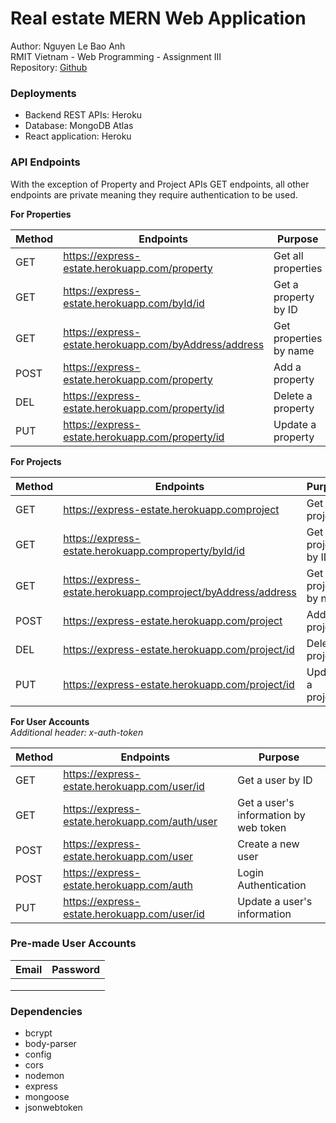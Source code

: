 # Real estate MERN Web Application

Author: Nguyen Le Bao Anh <br>
RMIT Vietnam - Web Programming - Assignment III <br>
Repository: [Github](https://github.com/usefulmana/real-estate-webapp-nodejs-backend)


### Deployments <br>

- Backend REST APIs: Heroku
- Database: MongoDB Atlas
- React application: Heroku

### API Endpoints <br>

With the exception of Property and Project APIs GET endpoints, all other endpoints are private meaning they require authentication to be used.

**For Properties** <br>

| Method  | Endpoints   | Purpose  |   
|---|---|---|
| GET  | https://express-estate.herokuapp.com/property  | Get all properties  |  
| GET | https://express-estate.herokuapp.com/byId/id  |  Get a property by ID | 
| GET  | https://express-estate.herokuapp.com/byAddress/address  | Get properties by name | 
| POST  | https://express-estate.herokuapp.com/property  | Add a property  | 
| DEL  | https://express-estate.herokuapp.com/property/id  |  Delete a property | 
| PUT | https://express-estate.herokuapp.com/property/id  | Update a property | 
 
 **For Projects** <br>

| Method  | Endpoints   | Purpose  |   
|---|---|---|
| GET  |https://express-estate.herokuapp.comproject  |  Get all projects |  
| GET | https://express-estate.herokuapp.comproperty/byId/id  |  Get a project by ID | 
| GET  |https://express-estate.herokuapp.comproject/byAddress/address   | Get projects by name  | 
| POST  | https://express-estate.herokuapp.com/project  | Add a project  | 
| DEL  | https://express-estate.herokuapp.com/project/id |  Delete a project | 
| PUT | https://express-estate.herokuapp.com/project/id  |  Update a project | 

 **For User Accounts** <br>
*Additional header: x-auth-token*

 | Method  | Endpoints   | Purpose  |   
|---|---|---|
| GET  | https://express-estate.herokuapp.com/user/id  | Get a user by ID  |  
| GET |  https://express-estate.herokuapp.com/auth/user  | Get a user's information by web token |  
| POST  | https://express-estate.herokuapp.com/user  | Create a new user  | 
| POST  | https://express-estate.herokuapp.com/auth  | Login Authentication  | 
| PUT | https://express-estate.herokuapp.com/user/id  | Update a user's information  | 

### Pre-made User Accounts <br>

|  Email | Password  |
|---|---|
|   |   |
|   |   |
|   |   |


### Dependencies
 - bcrypt
 - body-parser
 - config
 - cors
 - nodemon
 - express
 - mongoose
 - jsonwebtoken